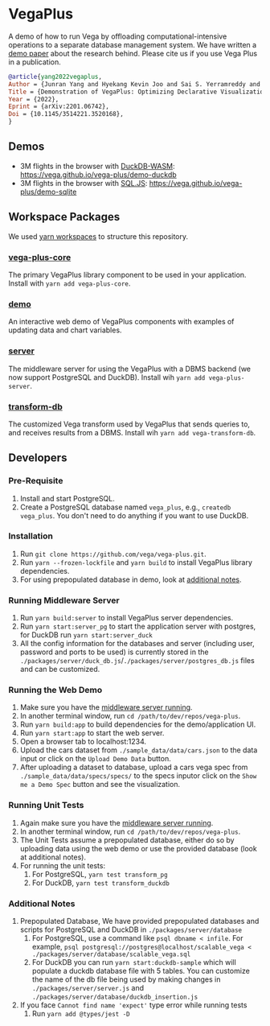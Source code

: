 # VegaPlus

A demo of how to run Vega by offloading computational-intensive operations to a separate database management system. 
We have written a [demo paper](https://arxiv.org/pdf/2201.06742.pdf) about the research behind. Please cite us if you use Vega Plus in a publication.

```bib 
@article{yang2022vegaplus,
Author = {Junran Yang and Hyekang Kevin Joo and Sai S. Yerramreddy and Siyao Li and Dominik Moritz and Leilani Battle},
Title = {Demonstration of VegaPlus: Optimizing Declarative Visualization Languages},
Year = {2022},
Eprint = {arXiv:2201.06742},
Doi = {10.1145/3514221.3520168},
}
```

## Demos
- 3M flights in the browser with [DuckDB-WASM](https://github.com/duckdb/duckdb-wasm): https://vega.github.io/vega-plus/demo-duckdb
- 3M flights in the browser with [SQL.JS](https://github.com/sql-js/sql.js): https://vega.github.io/vega-plus/demo-sqlite

## Workspace Packages
We used [yarn workspaces](https://classic.yarnpkg.com/lang/en/docs/workspaces/) to structure this repository. 
### [vega-plus-core](https://github.com/vega/vega-plus/tree/master/packages/vega-plus-core)
The primary VegaPlus library component to be used in your application. Install with `yarn add vega-plus-core`.

### [demo](https://github.com/vega/vega-plus/tree/master/packages/demo)
An interactive web demo of VegaPlus components with examples of updating data and chart variables.

### [server](https://github.com/vega/vega-plus/tree/master/packages/server)
The middleware server for using the VegaPlus with a DBMS backend (we now support PostgreSQL and DuckDB). Install wih `yarn add vega-plus-server`.

### [transform-db](https://github.com/vega/vega-plus/tree/master/packages/transform-db)
The customized Vega transform used by VegaPlus that sends queries to, and receives results from a DBMS. Install wih `yarn add vega-transform-db`.

## Developers
### Pre-Requisite
1. Install and start PostgreSQL.
2. Create a PostgreSQL database named `vega_plus`, e.g., `createdb vega_plus`. You don't need to do anything if you want to use DuckDB.

### Installation
1. Run `git clone https://github.com/vega/vega-plus.git`.
2. Run `yarn --frozen-lockfile` and `yarn build` to install VegaPlus library dependencies.
3. For using prepopulated database in demo, look at [additional notes](#additional-notes).

### Running Middleware Server
1. Run `yarn build:server` to install VegaPlus server dependencies.
2. Run `yarn start:server_pg` to start the application server with postgres, for DuckDB run `yarn start:server_duck`
2. All the config information for the databases and server (including user, password and ports to be used) is currently stored in the `./packages/server/duck_db.js`/`./packages/server/postgres_db.js` files and can be customized.

### Running the Web Demo
1. Make sure you have the [middleware server running](#running-middleware-server).
2. In another terminal window, run `cd /path/to/dev/repos/vega-plus`.
3. Run `yarn build:app` to build dependencies for the demo/application UI.
4. Run `yarn start:app` to start the web server.
5. Open a browser tab to localhost:1234.
6. Upload the cars dataset from `./sample_data/data/cars.json` to the data input or click on the `Upload Demo Data` button.
7. After uploading a dataset to database, upload a cars vega spec from `./sample_data/data/specs/specs/` to the specs inputor click on the `Show me a Demo Spec` button and see the visualization.

### Running Unit Tests
1. Again make sure you have the [middleware server running](#running-middleware-server). 
2. In another terminal window, run `cd /path/to/dev/repos/vega-plus`. 
3. The Unit Tests assume a prepopulated database, either do so by uploading data using the web demo or use the provided database (look at additional notes).
4. For running the unit tests:
    1. For PostgreSQL, `yarn test transform_pg`
    2. For DuckDB, `yarn test transform_duckdb`

### Additional Notes
1. Prepopulated Database, We have provided prepopulated databases and scripts for PostgreSQL and DuckDB in `./packages/server/database`
    1. For PostgreSQL, use a command like `psql dbname < infile`. For example, `psql postgresql://postgres@localhost/scalable_vega < ./packages/server/database/scalable_vega.sql`
    2. For DuckDB you can run `yarn start:duckdb-sample` which will populate a duckdb database file with 5 tables. You can customize the name of the db file being used by making changes in `./packages/server/server.js` and `./packages/server/database/duckdb_insertion.js`
2. If you face `Cannot find name 'expect'` type error while running tests
    1. Run `yarn add @types/jest -D`
